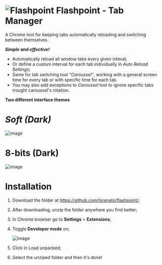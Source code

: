 # ![Flashpoint](https://user-images.githubusercontent.com/61587769/153037529-b32c88ef-886b-4c91-a432-c213f925e0bb.gif)  Flashpoint - Tab Manager
A Chrome tool for keeping  tabs automatically reloading and switching between themselves.


***Simple and effective!***</br>

* Automatically reload all window tabs every given inteval;
* Or define a custom interval for each tab individually in *Auto Reload Settings*;
* Same for tab switching tool *"Caroussel"*, working with a general screen time for every tab or with specific time for each tab.
* You may also add exceptions to *Caroussel* tool to ignore specific tabs trought caroussel's rotation.

**Two different interface themes** 

# *Soft (Dark)*</br>
![image](https://user-images.githubusercontent.com/61587769/154470395-e8ba6933-b1d6-451b-8935-e27ab094f30f.png)


# **8-bits (Dark)**</br>
![image](https://user-images.githubusercontent.com/61587769/154470486-f6ee9222-0d76-417f-9e52-1b38764a40be.png)

# Installation

1. Download the folder at https://github.com/tsrenato/flashpoint/;
2. After downloading, unzip the folder anywhere you find better;
3. In Chrome browser go to **Settings** > **Extensions**;
4. Toggle **Developer mode** on;  
  
      ![image](https://user-images.githubusercontent.com/61587769/155307379-1d23a134-b247-4ac6-b327-ed78cb693f83.png)
  
  
5. Click in Load unpacked;
6. Select the unziped folder and then it's done!
